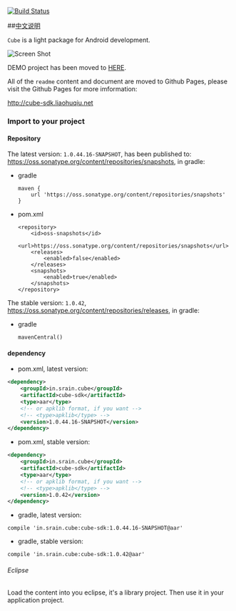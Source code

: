 [![Build Status](https://travis-ci.org/etao-open-source/cube-sdk.svg?branch=dev)](https://travis-ci.org/etao-open-source/cube-sdk)

##[中文说明](https://github.com/etao-open-source/cube-sdk/blob/master/README-cn.md)


`Cube` is a light package for Android development.

![Screen Shot](https://raw.githubusercontent.com/etao-open-source/cube-sdk/dev/screen-shot.png)

DEMO project has been moved to [HERE](https://github.com/liaohuqiu/android-cube-app).

All of the `readme` content and document are moved to Github Pages, please visit the Github Pages for more imformation:

http://cube-sdk.liaohuqiu.net

### Import to your project

#### Repository

The latest version: `1.0.44.16-SNAPSHOT`, has been published to: https://oss.sonatype.org/content/repositories/snapshots, in gradle:

*   gradle

    ```
    maven {
        url 'https://oss.sonatype.org/content/repositories/snapshots'
    }
    ```
    
*   pom.xml
    
    ```
    <repository>
        <id>oss-snapshots</id>
        <url>https://oss.sonatype.org/content/repositories/snapshots</url>
        <releases>
            <enabled>false</enabled>
        </releases>
        <snapshots>
            <enabled>true</enabled>
        </snapshots>
    </repository>
    ```

The stable version: `1.0.42`, https://oss.sonatype.org/content/repositories/releases, in gradle:


*   gradle

    ```
    mavenCentral()
    ```

#### dependency

*   pom.xml, latest version:

```xml
<dependency>
    <groupId>in.srain.cube</groupId>
    <artifactId>cube-sdk</artifactId>
    <type>aar</type>
    <!-- or apklib format, if you want -->
    <!-- <type>apklib</type> -->
    <version>1.0.44.16-SNAPSHOT</version>
</dependency>
```

*  pom.xml, stable version:

```xml
<dependency>
    <groupId>in.srain.cube</groupId>
    <artifactId>cube-sdk</artifactId>
    <type>aar</type>
    <!-- or apklib format, if you want -->
    <!-- <type>apklib</type> -->
    <version>1.0.42</version>
</dependency>
```

*   gradle, latest version:

```
compile 'in.srain.cube:cube-sdk:1.0.44.16-SNAPSHOT@aar'
```

*   gradle, stable version:

```
compile 'in.srain.cube:cube-sdk:1.0.42@aar'
```

###### Eclipse

Load the content into you eclipse, it's a library project. Then use it in your application project.
